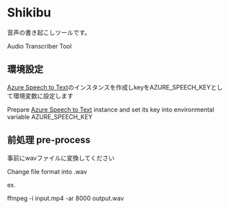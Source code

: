 # Shikibu
  
音声の書き起こしツールです。
  
Audio Transcriber Tool
  
## 環境設定

[Azure Speech to Text](https://azure.microsoft.com/ja-jp/services/cognitive-services/speech-to-text/)のインスタンスを作成しkeyをAZURE_SPEECH_KEYとして環境変数に設定します
  
Prepare [Azure Speech to Text](https://azure.microsoft.com/ja-jp/services/cognitive-services/speech-to-text/) instance and set its key into environmental variable AZURE_SPEECH_KEY
  
## 前処理 pre-process
  
事前にwavファイルに変換してください
  
Change file format into .wav

ex.
  
ffmpeg -i input.mp4 -ar 8000 output.wav